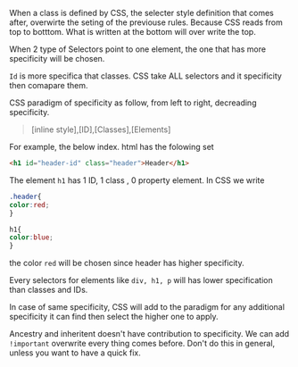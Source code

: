 When a class is defined by CSS, the selecter style definition that comes after, overwirte the seting of the previouse rules. Because CSS reads from top to botttom. What is written at the bottom will over write the top.


When 2 type of Selectors point to one element, the one that has more specificity will be chosen.

`Id` is more specifica that classes. CSS take ALL selectors and it specificity then comapare them. 

CSS paradigm of specificity as follow, from left to right, decreading specificity.
> [inline style],[ID],[Classes],[Elements]

For example, the below index. html has the folowing set
```html
<h1 id="header-id" class="header">Header</h1>
```
The element `h1` has 1 ID, 1 class , 0 property element. In CSS we write
```css
.header{
color:red;
}

h1{
color:blue;
}
```

the color `red` will be chosen since header has higher specificity.

Every selectors for elements like `div, h1, p` will has lower specification than classes and IDs.

In case of same specificity, CSS will add to the paradigm for any additional specificity it can find then select the higher one to apply.

Ancestry and inheritent doesn't have contribution to specificity.
We can add `!important` overwrite every thing comes before. Don't do this in general, unless you want to have a quick fix.

